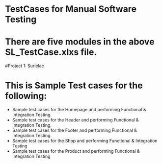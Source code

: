 # TestCases for Manual Software Testing
# There are five modules in the above SL_TestCase.xlxs file.
#Project 1: Surlelac
# This is Sample Test cases for the following:
- Sample test cases for the Homepage and performing Functional & Integration Testing.
- Sample test cases for the Header and performing Functional & Integration Testing.
- Sample test cases for the Footer and performing Functional & Integration Testing.
- Sample test cases for the Shop and performing Functional & Integration Testing
- Sample test cases for the Product and performing Functional & Integration Testing 

